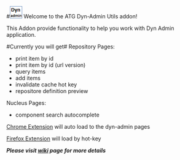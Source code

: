 #![](https://github.com/dmitrykolin/atg-dynadmin-firefox-addon/blob/master/data/icon-dyn-admin-32.png) Welcome to the ATG Dyn-Admin Utils addon!

This Addon provide functionality to help you work with Dyn Admin application.

#Currently you will get#
Repository Pages:
* print item by id
* print item by id (url version)
* query items
* add items
* invalidate cache hot key
* repositore definition preview

Nucleus Pages:
* component search autocomplete

[Chrome Extension](https://github.com/dmitrykolin/atg-dynadmin-firefox-addon/blob/master/atg-dynadmin-repository.crx?raw=true) will auto load to the dyn-admin pages

[Firefox Extension](https://github.com/dmitrykolin/atg-dynadmin-firefox-addon/blob/master/atg-dynadmin-repository.xpi?raw=true) will load by hot-key

_**Please visit [wiki](https://github.com/dmitrykolin/atg-dynadmin-firefox-addon/wiki) page for more details**_